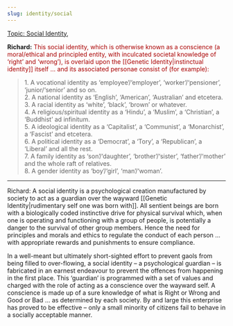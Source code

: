 ```yaml
---
slug: identity/social
---
```


[Topic: Social Identity](http://www.actualfreedom.com.au/library/topics/socialidentity.htm),

**Richard:** <font color="#AA0000">This social identity, which is otherwise known as a conscience (a moral/ethical and principled entity, with inculcated societal knowledge of ‘right’ and ‘wrong’), is overlaid upon the [[Genetic Identity|instinctual identity]] itself ... and its associated personae consist of (for example):</font>

<font color="#AA0000">

> 1\. A vocational identity as ‘employee’/‘employer’, ‘worker’/‘pensioner’, ‘junior/‘senior’ and so on.  
> 2\. A national identity as ‘English’, ‘American’, ‘Australian’ and etcetera.  
> 3\. A racial identity as ‘white’, ‘black’, ‘brown’ or whatever.  
> 4\. A religious/spiritual identity as a ‘Hindu’, a ‘Muslim’, a ‘Christian’, a ‘Buddhist’ ad infinitum.  
> 5\. A ideological identity as a ‘Capitalist’, a ‘Communist’, a ‘Monarchist’, a ‘Fascist’ and etcetera.  
> 6\. A political identity as a ‘Democrat’, a ‘Tory’, a ‘Republican’, a ‘Liberal’ and all the rest.  
> 7\. A family identity as ‘son’/‘daughter’, ‘brother’/‘sister’, ‘father’/‘mother’ and the whole raft of relatives.  
> 8\. A gender identity as ‘boy’/‘girl’, ‘man’/‘woman’.

</font>

---

Richard: A social identity is a psychological creation manufactured by society to act as a guardian over the wayward [[Genetic Identity|rudimentary self one was born with]]. All sentient beings are born with a biologically coded instinctive drive for physical survival which, when one is operating and functioning with a group of people, is potentially a danger to the survival of other group members. Hence the need for principles and morals and ethics to regulate the conduct of each person ... with appropriate rewards and punishments to ensure compliance.

In a well-meant but ultimately short-sighted effort to prevent gaols from being filled to over-flowing, a social identity – a psychological guardian – is fabricated in an earnest endeavour to prevent the offences from happening in the first place. This ‘guardian’ is programmed with a set of values and charged with the role of acting as a conscience over the wayward self. A conscience is made up of a sure knowledge of what is Right or Wrong and Good or Bad ... as determined by each society. By and large this enterprise has proved to be effective – only a small minority of citizens fail to behave in a socially acceptable manner.
